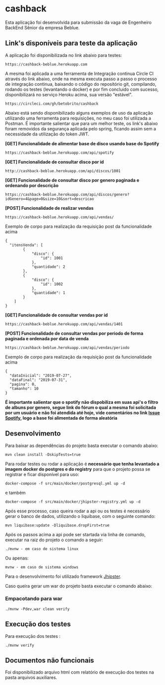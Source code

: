 # cashback

Esta aplicação foi desenvolvida para submissão da vaga de Engenheiro BackEnd Sênior da empresa Beblue.

## Link's disponíveis para teste da aplicação

A aplicação foi disponibilizada no link abaixo para testes:

    https://cashback-beblue.herokuapp.com
    
A mesma foi aplicada a uma ferramenta de Integração continua Circle CI através do link abaixo, onde na mesma executa 
passo a passo o processo de integração continua, baixando o código do repositório git, compilando, rodando os testes
(levantando o docker) e por fim concluido com sucesso, disponibilizará no serviço Heroku acima, sua versão "estável".

    https://circleci.com/gh/betobrito/cashback
    
Abaixo está sendo disponibilizado alguns exemplos de uso da aplicação utilizando uma ferramenta para requisições, 
no meu caso foi utilizada a Postman. É importante salientar que para um melhor teste, os link's abaixo foram removidos 
da segurança aplicada pelo spring, ficando assim sem a necessidade da utilização do token JWT.

<b>[GET] Funcionalidade de alimentar base de disco usando base do Spotify</b>

    https://cashback-beblue.herokuapp.com/api/spotify

<b>[GET] Funcionalidade de consultar disco por id</b>

    http://cashback-beblue.herokuapp.com/api/discos/1001

<b>[GET] Funcionalidade de consultar disco por genero paginada e ordenando por descrição</b>

    https://cashback-beblue.herokuapp.com/api/discos/genero?idGenero=4&page=0&size=10&sort=descricao
    
<b>[POST] Funcionalidade de realizar vendas</b>

    https://cashback-beblue.herokuapp.com/api/vendas/
    
Exemplo de corpo para realização da requisição post da funcionalidade acima
    
    {
      "itensVenda": [
            {
                "disco": {
                    "id": 1001
                },
                "quantidade": 2
            },
            {
                "disco": {
                    "id": 1002
                },
                "quantidade": 1
            }
        ]
    }
    
<b>[GET] Funcionalidade de consultar vendas por id</b>

    https://cashback-beblue.herokuapp.com/api/vendas/1401
    
<b>[POST] Funcionalidade de consultar vendas por periodo de forma paginada e ordenada por data de venda</b>

    https://cashback-beblue.herokuapp.com/api/vendas/periodo
    
Exemplo de corpo para realização da requisição post da funcionalidade acima

    {
      "dataInicial": "2019-07-27",
      "dataFinal": "2019-07-31",
      "pagina": 0,
      "tamanho": 10
    }

<b>É importante salientar que o spotify não dispobiliza em suas api's o filtro de albuns por genero, segue link do fórum
o qual a mesma foi solicitada por um usuário e não foi atendida até hoje, vide comentários no link [Issue Spotify], logo
a base foi alimentada de forma aleatória</b>  

## Desenvolvimento

Para baixar as dependências do projeto basta executar o comando abaixo:

    mvn clean install -DskipTests=true
    
Para rodar testes ou rodar a aplicação é <b>necessário que tenha levantado a imagem docker do postgres e do registry</b> para 
que o projeto possa se registrar e ficar disponível para uso:

    docker-compose -f src/main/docker/postgresql.yml up -d
   
   e também
   
    docker-compose -f src/main/docker/jhipster-registry.yml up -d
    
Após esse processo, caso queira rodar a api ou os testes é necessário gerar o banco de dados, utilizando o liquibase, 
com o seguinte comando:

    mvn liquibase:update -Dliquibase.dropFirst=true

Após os passos acima a api pode ser startada via linha de comando, executar na raiz do projeto o comando a seguir:

    ./mvnw - em caso de sistema linux
    
   Ou apenas:
    
    mvnw - em caso de sistema windows
    
Para o desenvolvimento foi utilizado framework [Jhipster].

Caso queira gerar um war do projeto basta executar o comando abaixo:

### Empacotando para war

    ./mvnw -Pdev,war clean verify

## Execução dos testes

Para execução dos testes :

    ./mvnw verify
    
## Documentos não funcionais

Foi disponibilizado arquivo html com relatório de execução dos testes na pasta arquivos auxiliares.

[Jhipster]: https://www.jhipster.tech/documentation-archive/v6.1.2/development/
[Issue Spotify]: https://github.com/spotify/web-api/issues/1122
